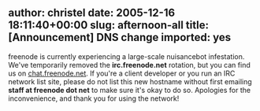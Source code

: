 author: christel
date: 2005-12-16 18:11:40+00:00
slug: afternoon-all
title: [Announcement] DNS change
imported: yes
---
freenode is currently experiencing a   large-scale nuisancebot infestation. We've temporarily removed the   **irc.freenode.net** rotation, but you can find us on      [chat.freenode.net](irc://chat.freenode.net/).      If you're a client developer or you run an IRC   network list site, please do not list this new hostname without first   emailing **staff at freenode dot net** to make sure it's okay to do so.    Apologies for the inconvenience, and thank you for using the network!
